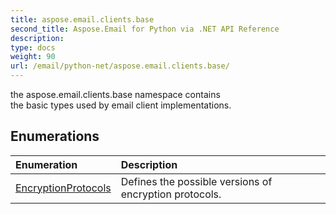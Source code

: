 ```yaml
---
title: aspose.email.clients.base
second_title: Aspose.Email for Python via .NET API Reference
description: 
type: docs
weight: 90
url: /email/python-net/aspose.email.clients.base/
---
```



the aspose.email.clients.base namespace contains<br/>            the basic types used by email client implementations.

## Enumerations
| Enumeration | Description |
| :- | :- |
|[EncryptionProtocols](/email/python-net/aspose.email.clients.base/encryptionprotocols/)|Defines the possible versions of encryption protocols.|
